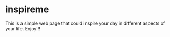 # inspireme
This is a simple web page that could inspire your day in different aspects of your life. Enjoy!!!
